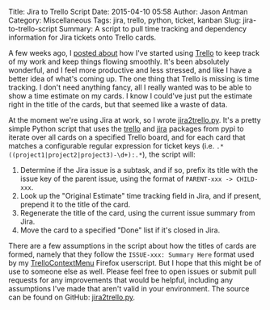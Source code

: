 Title: Jira to Trello Script
Date: 2015-04-10 05:58
Author: Jason Antman
Category: Miscellaneous
Tags: jira, trello, python, ticket, kanban
Slug: jira-to-trello-script
Summary: A script to pull time tracking and dependency information for Jira tickets onto Trello cards.

A few weeks ago, I [posted about](/2015/03/my-new-found-love-of-trello-and-a-helpful-greasemonkey-script/) how I've
started using [Trello](https://trello.com/) to keep track of my work and keep things flowing smoothly. It's been
absolutely wonderful, and I feel more productive and less stressed, and like I have a better idea of what's coming
up. The one thing that Trello is missing is time tracking. I don't need anything fancy, all I really wanted was to
be able to show a time estimate on my cards. I know I could've just put the estimate right in the title of the cards,
but that seemed like a waste of data.

At the moment we're using Jira at work, so I wrote [jira2trello.py](https://github.com/jantman/misc-scripts/blob/master/jira2trello.py).
It's a pretty simple Python script that uses the [trello](https://pypi.python.org/pypi/trello) and
[jira](https://pypi.python.org/pypi/jira) packages from pypi to iterate over all cards on a specified Trello
board, and for each card that matches a configurable regular expression for ticket keys (i.e.
``.*((project1|project2|project3)-\d+):.*``), the script will:

1. Determine if the Jira issue is a subtask, and if so, prefix its title with the issue key of the parent issue,
using the format of ``PARENT-xxx -> CHILD-xxx``.
2. Look up the "Original Estimate" time tracking field in Jira, and if present, prepend it to the title of
the card.
3. Regenerate the title of the card, using the current issue summary from Jira.
4. Move the card to a specified "Done" list if it's closed in Jira.

There are a few assumptions in the script about how the titles of cards are formed, namely that they follow the
``ISSUE-xxx: Summary Here`` format used by my [TrelloContextMenu](https://github.com/jantman/userscripts#trellocontextmenu)
Firefox userscript. But I hope that this might be of use to someone else as well. Please feel free to open issues
or submit pull requests for any improvements that would be helpful, including any assumptions I've made that aren't
valid in your environment. The source can be found on GitHub: [jira2trello.py](https://github.com/jantman/misc-scripts/blob/master/jira2trello.py).

